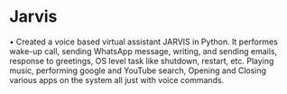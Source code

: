 # Jarvis
•	Created a voice based virtual assistant JARVIS in Python. It performes wake-up call, sending WhatsApp message, writing, and sending emails, response to greetings, OS level task like shutdown, restart, etc. Playing music, performing google and YouTube search, Opening and Closing various apps on the system all just with voice commands.
